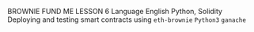 BROWNIE FUND ME LESSON 6
Language English
Python, Solidity
Deploying and testing smart contracts using ```eth-brownie``` ```Python3``` ```ganache```
        

